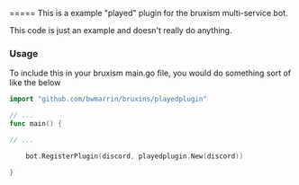=====
This is a example "played" plugin for the bruxism multi-service bot.

This code is just an example and doesn't really do anything.


### Usage

To include this in your bruxism main.go file, you would do something sort of like the below

```go
import "github.com/bwmarrin/bruxins/playedplugin"

// ... 
func main() {

// ...

	bot.RegisterPlugin(discord, playedplugin.New(discord))

}
```
